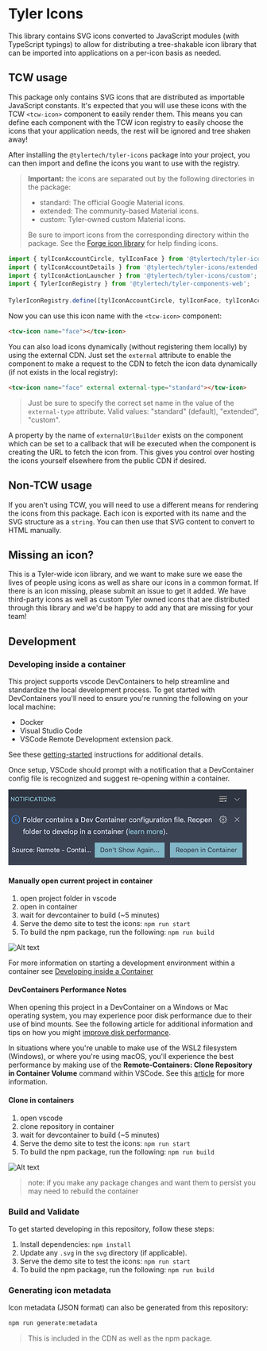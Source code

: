 # Tyler Icons

This library contains SVG icons converted to JavaScript modules (with TypeScript typings) to allow for distributing a tree-shakable
icon library that can be imported into applications on a per-icon basis as needed.

## TCW usage

This package only contains SVG icons that are distributed as importable JavaScript constants. It's expected that you will use these
icons with the TCW `<tcw-icon>` component to easily render them. This means you can define each component with the TCW icon registry
to easily choose the icons that your application needs, the rest will be ignored and tree shaken away!

After installing the `@tylertech/tyler-icons` package into your project, you can then import and define the icons you want to use with
the registry.

> **Important:** the icons are separated out by the following directories in the package:
> * standard: The official Google Material icons.
> * extended: The community-based Material icons.
> * custom: Tyler-owned custom Material icons.
>
> Be sure to import icons from the corresponding directory within the package. See the [Forge icon library](https://forge.tylertech.com/core-components/iconography/library) for help finding icons.

```ts
import { tylIconAccountCircle, tylIconFace } from '@tylertech/tyler-icons/standard';
import { tylIconAccountDetails } from '@tylertech/tyler-icons/extended';
import { tylIconActionLauncher } from '@tylertech/tyler-icons/custom';
import { TylerIconRegistry } from '@tylertech/tyler-components-web';

TylerIconRegistry.define([tylIconAccountCircle, tylIconFace, tylIconAccountDetails, tylIconActionLauncher]);
```

 Now you can use this icon name with the `<tcw-icon>` component:

 ```html
 <tcw-icon name="face"></tcw-icon>
 ```

 You can also load icons dynamically (without registering them locally) by using the external CDN. Just set the `external` attribute to enable the component to make a request to the CDN to fetch the icon data dynamically (if not exists in the local registry):

 ```html
 <tcw-icon name="face" external external-type="standard"></tcw-icon>
 ```
 
 > Just be sure to specify the correct set name in the value of the `external-type` attribute. Valid values: "standard" (default), "extended", "custom".
 
 A property by the name of `externalUrlBuilder` exists on the component which can be set to a callback that will be executed when the component is creating the URL to fetch the icon from. This gives you control over hosting the icons yourself elsewhere from the public CDN if desired.

## Non-TCW usage

If you aren't using TCW, you will need to use a different means for rendering the icons from this package. Each icon is exported with its
name and the SVG structure as a `string`. You can then use that SVG content to convert to HTML manually.

## Missing an icon?

This is a Tyler-wide icon library, and we want to make sure we ease the lives of people using icons as well as share our icons in a common
format. If there is an icon missing, please submit an issue to get it added. We have third-party icons as well as custom Tyler owned icons
that are distributed through this library and we'd be happy to add any that are missing for your team!

## Development

### Developing inside a container

This project supports vscode DevContainers to help streamline and standardize the local development process. To get started with DevContainers you'll need to ensure you're running the following on your local machine:

- Docker
- Visual Studio Code
- VSCode Remote Development extension pack.

See these [getting-started](https://code.visualstudio.com/docs/remote/containers#_installation) instructions for additional details.

Once setup, VSCode should prompt with a notification that a DevContainer config file is recognized and suggest re-opening within a container.

![devcontainer_notification](docs/img/devcontainer_notification.png)

#### Manually open current project in container
1. open project folder in vscode
1. open in container
1. wait for devcontainer to build (~5 minutes)
1. Serve the demo site to test the icons: `npm run start`
1. To build the npm package, run the following: `npm run build`

![Alt text](/docs/gifs/open_in_container.gif "open project in container")

For more information on starting a development environment within a container see [Developing inside a Container](https://code.visualstudio.com/docs/remote/containers)

#### DevContainers Performance Notes

When opening this project in a DevContainer on a Windows or Mac operating system, you may experience poor disk performance due to their use of bind mounts. See the following article for additional information and tips on how you might [improve disk performance](https://code.visualstudio.com/remote/advancedcontainers/improve-performance).

In situations where you're unable to make use of the WSL2 filesystem (Windows), or where you're using macOS, you'll experience the best performance by making use of the **Remote-Containers: Clone Repository in Container Volume** command within VSCode. See this [article](https://code.visualstudio.com/remote/advancedcontainers/improve-performance#_use-clone-repository-in-container-volume) for more information.

#### Clone in containers
1. open vscode
1. clone repository in container
1. wait for devcontainer to build (~5 minutes)
1. Serve the demo site to test the icons: `npm run start`
1. To build the npm package, run the following: `npm run build`

![Alt text](/docs/gifs/clone_in_containers.gif "clone repository in container")

> note: if you make any package changes and want them to persist you may need to rebuild the container

### Build and Validate

To get started developing in this repository, follow these steps:

1. Install dependencies: `npm install`
2. Update any `.svg` in the `svg` directory (if applicable).
3. Serve the demo site to test the icons: `npm run start`
4. To build the npm package, run the following: `npm run build`

### Generating icon metadata

Icon metadata (JSON format) can also be generated from this repository:

```bash
npm run generate:metadata
```


> This is included in the CDN as well as the npm package.




